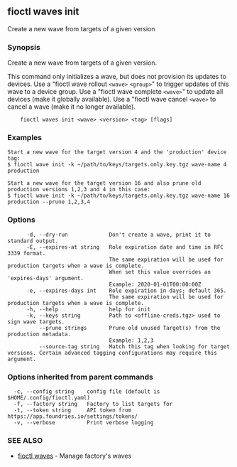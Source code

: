 ## fioctl waves init

Create a new wave from targets of a given version

### Synopsis

Create a new wave from targets of a given version.

This command only initializes a wave, but does not provision its updates
to devices. Use a "fioctl wave rollout `<wave>` `<group>`"
to trigger updates of this wave to a device group. Use a "fioctl wave
complete `<wave>`" to update all devices (make it globally
available). Use a "fioctl wave cancel `<wave>` to cancel a wave
(make it no longer available).

```
    fioctl waves init <wave> <version> <tag> [flags]
```
### Examples

    Start a new wave for the target version 4 and the 'production' device tag:
    $ fioctl wave init -k ~/path/to/keys/targets.only.key.tgz wave-name 4 production

    Start a new wave for the target version 16 and also prune old production versions 1,2,3 and 4 in this case:
    $ fioctl wave init -k ~/path/to/keys/targets.only.key.tgz wave-name 16 production --prune 1,2,3,4

### Options

```
      -d, --dry-run             Don't create a wave, print it to standard output.
      -E, --expires-at string   Role expiration date and time in RFC 3339 format.
                                The same expiration will be used for production targets when a wave is complete.
                                When set this value overrides an 'expires-days' argument.
                                Example: 2020-01-01T00:00:00Z
      -e, --expires-days int    Role expiration in days; default 365.
                                The same expiration will be used for production targets when a wave is complete.
      -h, --help                help for init
      -k, --keys string         Path to <offline-creds.tgz> used to sign wave targets.
          --prune strings       Prune old unused Target(s) from the production metadata.
                                Example: 1,2,3
          --source-tag string   Match this tag when looking for target versions. Certain advanced tagging configurations may require this argument.
```

### Options inherited from parent commands

      -c, --config string    config file (default is $HOME/.config/fioctl.yaml)
      -f, --factory string   Factory to list targets for
      -t, --token string     API token from https://app.foundries.io/settings/tokens/
      -v, --verbose          Print verbose logging

### SEE ALSO

-   [fioctl waves](fioctl_waves.md) - Manage factory's waves
